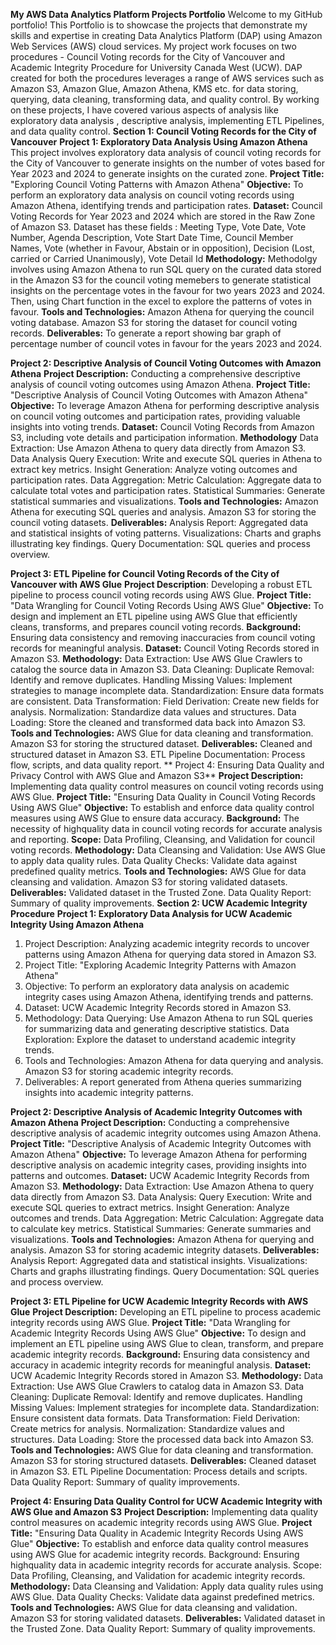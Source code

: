 **My AWS Data Analytics Platform Projects Portfolio**
Welcome to my GitHub portfolio! This Portfolio is to showcase the projects that demonstrate my skills and expertise in creating Data Analytics Platform (DAP) using Amazon Web Services (AWS) cloud services. My project work focuses on two procedures - Council Voting records for the City of Vancouver and Academic Integrity Procedure for University Canada West (UCW). DAP created for both the procedures leverages a range of AWS services such as Amazon S3, Amazon Glue, Amazon Athena, KMS etc. for data storing, querying, data cleaning, transforming data, and quality control. By working on these projects, I have covered various aspects of analysis like exploratory data analysis , descriptive analysis, implementing ETL Pipelines, and data quality control. 
**Section 1: Council Voting Records for the City of Vancouver**
**Project 1: Exploratory Data Analysis Using Amazon Athena**
This project involves exploratory data analysis of council voting records for the City of Vancouver to generate insights on the number of votes based for Year 2023 and 2024 to generate insights on the curated zone.
**Project Title:** "Exploring Council Voting Patterns with Amazon Athena"
**Objective:** To perform an exploratory data analysis on council voting records using Amazon Athena, identifying trends and participation rates.
**Dataset:** Council Voting Records for Year 2023 and 2024 which are stored in the Raw Zone of Amazon S3.
Dataset has these fields : Meeting Type, Vote Date, Vote Number, Agenda Description, Vote Start Date Time, Council Member Names, Vote (whether in Favour, Abstain or in opposition), Decision (Lost, carried or Carried Unanimously), Vote Detail Id
**Methodology:**
Methodolgy involves using Amazon Athena to run SQL query on the curated data stored in the Amazon S3 for the council voting memebers to generate statistical insights on the percentage votes in the favour for two years 2023 and 2024. Then, using Chart function in the excel to explore the patterns of votes in favour.
**Tools and Technologies:**
Amazon Athena for querying the council voting database.
Amazon S3 for storing the dataset for council voting records.
**Deliverables:** To generate a report showing bar graph of percentage number of council votes in favour for the years 2023 and 2024.
 
**Project 2: Descriptive Analysis of Council Voting Outcomes with Amazon Athena**
**Project Description:** Conducting a comprehensive descriptive analysis of council voting outcomes using Amazon Athena.
 **Project Title:** "Descriptive Analysis of Council Voting Outcomes with Amazon Athena"
**Objective:** To leverage Amazon Athena for performing descriptive analysis on council voting outcomes and participation rates, providing valuable insights into voting trends.
**Dataset:** Council Voting Records from Amazon S3, including vote details and participation information.
**Methodology**
Data Extraction: Use Amazon Athena to query data directly from Amazon S3.
Data Analysis
Query Execution: Write and execute SQL queries in Athena to extract key metrics.
Insight Generation: Analyze voting outcomes and participation rates.
Data Aggregation:
Metric Calculation: Aggregate data to calculate total votes and participation rates.
Statistical Summaries: Generate statistical summaries and visualizations.
**Tools and Technologies:**
 Amazon Athena for executing SQL queries and analysis.
Amazon S3 for storing the council voting datasets.
**Deliverables:**
Analysis Report: Aggregated data and statistical insights of voting patterns.
Visualizations: Charts and graphs illustrating key findings.
Query Documentation: SQL queries and process overview.

 **Project 3: ETL Pipeline for Council Voting Records of the City of Vancouver with AWS Glue**
**Project Description**: Developing a robust ETL pipeline to process council voting records using AWS Glue.
**Project Title:** "Data Wrangling for Council Voting Records Using AWS Glue"
**Objective:** To design and implement an ETL pipeline using AWS Glue that efficiently cleans, transforms, and prepares council voting records.
**Background:** Ensuring data consistency and removing inaccuracies from council voting records for meaningful analysis.
**Dataset:** Council Voting Records stored in Amazon S3.
**Methodology:**
Data Extraction: Use AWS Glue Crawlers to catalog the source data in Amazon S3.
Data Cleaning:
Duplicate Removal: Identify and remove duplicates.
Handling Missing Values: Implement strategies to manage incomplete data.
Standardization: Ensure data formats are consistent.
Data Transformation:
Field Derivation: Create new fields for analysis.
Normalization: Standardize data values and structures.
Data Loading: Store the cleaned and transformed data back into Amazon S3.
**Tools and Technologies:**
     AWS Glue for data cleaning and transformation.
     Amazon S3 for storing the structured dataset.
**Deliverables:**
     Cleaned and structured dataset in Amazon S3.
     ETL Pipeline Documentation: Process flow, scripts, and data quality report.
** Project 4: Ensuring Data Quality and Privacy Control with AWS Glue and Amazon S3**
**Project Description:** Implementing data quality control measures on council voting records using AWS Glue.
**Project Title:** "Ensuring Data Quality in Council Voting Records Using AWS Glue"
**Objective:** To establish and enforce data quality control measures using AWS Glue to ensure data accuracy.
**Background:** The necessity of highquality data in council voting records for accurate analysis and reporting.
**Scope:** Data Profiling, Cleansing, and Validation for council voting records.
**Methodology:**
     Data Cleansing and Validation: Use AWS Glue to apply data quality rules.
     Data Quality Checks: Validate data against predefined quality metrics.
**Tools and Technologies:**
     AWS Glue for data cleansing and validation.
     Amazon S3 for storing validated datasets.
**Deliverables:**
     Validated dataset in the Trusted Zone.
     Data Quality Report: Summary of quality improvements.
**Section 2: UCW Academic Integrity Procedure**
**Project 1: Exploratory Data Analysis for UCW Academic Integrity Using Amazon Athena**
1. Project Description: Analyzing academic integrity records to uncover patterns using Amazon Athena for querying data stored in Amazon S3.
2. Project Title: "Exploring Academic Integrity Patterns with Amazon Athena"
3. Objective: To perform an exploratory data analysis on academic integrity cases using Amazon Athena, identifying trends and patterns.
4. Dataset: UCW Academic Integrity Records stored in Amazon S3.
5. Methodology:
     Data Querying: Use Amazon Athena to run SQL queries for summarizing data and generating descriptive statistics.
     Data Exploration: Explore the dataset to understand academic integrity trends.
6. Tools and Technologies:
     Amazon Athena for data querying and analysis.
     Amazon S3 for storing academic integrity records.
7. Deliverables:
     A report generated from Athena queries summarizing insights into academic integrity patterns.

**Project 2: Descriptive Analysis of Academic Integrity Outcomes with Amazon Athena**
**Project Description:** Conducting a comprehensive descriptive analysis of academic integrity outcomes using Amazon Athena.
**Project Title:** "Descriptive Analysis of Academic Integrity Outcomes with Amazon Athena"
**Objective:** To leverage Amazon Athena for performing descriptive analysis on academic integrity cases, providing insights into patterns and outcomes.
**Dataset:** UCW Academic Integrity Records from Amazon S3.
**Methodology:**
     Data Extraction: Use Amazon Athena to query data directly from Amazon S3.
     Data Analysis:
         Query Execution: Write and execute SQL queries to extract metrics.
         Insight Generation: Analyze outcomes and trends.
     Data Aggregation:
         Metric Calculation: Aggregate data to calculate key metrics.
         Statistical Summaries: Generate summaries and visualizations.
**Tools and Technologies:**
     Amazon Athena for querying and analysis.
     Amazon S3 for storing academic integrity datasets.
**Deliverables:**
     Analysis Report: Aggregated data and statistical insights.
     Visualizations: Charts and graphs illustrating findings.
     Query Documentation: SQL queries and process overview.

**Project 3: ETL Pipeline for UCW Academic Integrity Records with AWS Glue**
**Project Description:** Developing an ETL pipeline to process academic integrity records using AWS Glue.
**Project Title:** "Data Wrangling for Academic Integrity Records Using AWS Glue"
**Objective:** To design and implement an ETL pipeline using AWS Glue to clean, transform, and prepare academic integrity records.
**Background:** Ensuring data consistency and accuracy in academic integrity records for meaningful analysis.
**Dataset:** UCW Academic Integrity Records stored in Amazon S3.
**Methodology:**
Data Extraction: Use AWS Glue Crawlers to catalog data in Amazon S3.
Data Cleaning:
         Duplicate Removal: Identify and remove duplicates.
         Handling Missing Values: Implement strategies for incomplete data.
         Standardization: Ensure consistent data formats.
Data Transformation:
         Field Derivation: Create metrics for analysis.
         Normalization: Standardize values and structures.
     Data Loading: Store the processed data back into Amazon S3.
**Tools and Technologies:**
AWS Glue for data cleaning and transformation.
Amazon S3 for storing structured datasets.
**Deliverables:**
Cleaned dataset in Amazon S3.
ETL Pipeline Documentation: Process details and scripts.
Data Quality Report: Summary of quality improvements.


**Project 4: Ensuring Data Quality Control for UCW Academic Integrity with AWS Glue and Amazon S3**
**Project Description:** Implementing data quality control measures on academic integrity records using AWS Glue.
**Project Title:** "Ensuring Data Quality in Academic Integrity Records Using AWS Glue"
**Objective:** To establish and enforce data quality control measures using AWS
Glue for academic integrity records.
Background: Ensuring highquality data in academic integrity records for accurate analysis.
Scope: Data Profiling, Cleansing, and Validation for academic integrity records.
**Methodology:**
Data Cleansing and Validation: Apply data quality rules using AWS Glue.
Data Quality Checks: Validate data against predefined metrics.
**Tools and Technologies:**
AWS Glue for data cleansing and validation.
Amazon S3 for storing validated datasets.
**Deliverables:**
Validated dataset in the Trusted Zone.
Data Quality Report: Summary of quality improvements.



